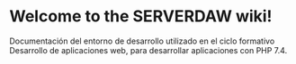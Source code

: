 # Welcome to the SERVERDAW wiki!
Documentación del entorno de desarrollo utilizado en el ciclo formativo Desarrollo de aplicaciones web, para desarrollar aplicaciones con PHP 7.4.
